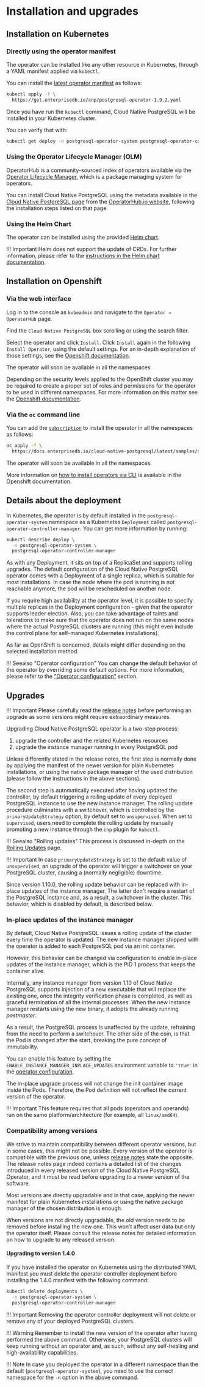 # Installation and upgrades

## Installation on Kubernetes

### Directly using the operator manifest

The operator can be installed like any other resource in Kubernetes,
through a YAML manifest applied via `kubectl`.

You can install the [latest operator manifest](https://get.enterprisedb.io/cnp/postgresql-operator-1.9.2.yaml)
as follows:

```sh
kubectl apply -f \
  https://get.enterprisedb.io/cnp/postgresql-operator-1.9.2.yaml
```

Once you have run the `kubectl` command, Cloud Native PostgreSQL will be installed in your Kubernetes cluster.

You can verify that with:

```sh
kubectl get deploy -n postgresql-operator-system postgresql-operator-controller-manager
```

### Using the Operator Lifecycle Manager (OLM)

OperatorHub is a community-sourced index of operators available via the
[Operator Lifecycle Manager](https://github.com/operator-framework/operator-lifecycle-manager),
which is a package managing system for operators.

You can install Cloud Native PostgreSQL using the metadata available in the
[Cloud Native PostgreSQL page](https://operatorhub.io/operator/cloud-native-postgresql)
from the [OperatorHub.io website](https://operatorhub.io), following the installation steps listed on that page.

### Using the Helm Chart

The operator can be installed using the provided [Helm chart](https://github.com/EnterpriseDB/cloud-native-postgresql-helm).

!!! Important
    Helm does not support the update of CRDs. For further information, please refer to the
    [instructions in the Helm chart documentation](https://helm.sh/docs/chart_best_practices/custom_resource_definitions/#some-caveats-and-explanations).

## Installation on Openshift

### Via the web interface

Log in to the console as `kubeadmin` and navigate to the  `Operator → OperatorHub` page.

Find the `Cloud Native PostgreSQL` box scrolling or using the search filter.

Select the operator and click `Install`. Click `Install` again in the following
`Install Operator`, using the default settings. For an in-depth explanation of
those settings, see the [Openshift documentation](https://docs.openshift.com/container-platform/4.6/operators/admin/olm-adding-operators-to-cluster.html#olm-installing-from-operatorhub-using-web-console_olm-adding-operators-to-a-cluster).

The operator will soon be available in all the namespaces.

Depending on the security levels applied to the OpenShift cluster you may be
required to create a proper set of roles and permissions for the operator to
be used in different namespaces.
For more information on this matter see the
[Openshift documentation](https://docs.openshift.com/container-platform/4.6/operators/understanding/olm/olm-understanding-operatorgroups.html).

### Via the `oc` command line

You can add the [`subscription`](samples/subscription.yaml) to install the operator in all the namespaces
as follows:

```sh
oc apply -f \
  https://docs.enterprisedb.io/cloud-native-postgresql/latest/samples/subscription.yaml
```

The operator will soon be available in all the namespaces.

More information on
[how to install operators via CLI](https://docs.openshift.com/container-platform/4.6/operators/admin/olm-adding-operators-to-cluster.html#olm-installing-operator-from-operatorhub-using-cli_olm-adding-operators-to-a-cluster)
is available in the Openshift documentation.

## Details about the deployment

In Kubernetes, the operator is by default installed in the `postgresql-operator-system` namespace as a Kubernetes
`Deployment` called `postgresql-operator-controller-manager`. You can get more information by running:

```sh
kubectl describe deploy \
  -n postgresql-operator-system \
  postgresql-operator-controller-manager
```

As with any Deployment, it sits on top of a ReplicaSet and supports rolling
upgrades. The default configuration of the Cloud Native PostgreSQL operator
comes with a Deployment of a single replica, which is suitable for most
installations. In case the node where the pod is running is not reachable
anymore, the pod will be rescheduled on another node.

If you require high availability at the operator level, it is possible to
specify multiple replicas in the Deployment configuration - given that the
operator supports leader election. Also, you can take advantage of taints and
tolerations to make sure that the operator does not run on the same nodes where
the actual PostgreSQL clusters are running (this might even include the control
plane for self-managed Kubernetes installations).

As far as OpenShift is concerned, details might differ depending on the
selected installation method.

!!! Seealso "Operator configuration"
    You can change the default behavior of the operator by overriding
    some default options. For more information, please refer to the
    ["Operator configuration"](operator_conf.md) section.

## Upgrades

!!! Important
    Please carefully read the [release notes](release_notes.md)
    before performing an upgrade as some versions might require
    extraordinary measures.

Upgrading Cloud Native PostgreSQL operator is a two-step process:

1. upgrade the controller and the related Kubernetes resources
2. upgrade the instance manager running in every PostgreSQL pod

Unless differently stated in the release notes, the first step is normally done
by applying the manifest of the newer version for plain Kubernetes
installations, or using the native package manager of the used distribution
(please follow the instructions in the above sections).

The second step is automatically executed after having updated the controller,
by default triggering a rolling update of every deployed PostgreSQL instance to
use the new instance manager. The rolling update procedure culminates with a
switchover, which is controlled by the `primaryUpdateStrategy` option, by
default set to `unsupervised`. When set to `supervised`, users need to complete
the rolling update by manually promoting a new instance through the `cnp`
plugin for `kubectl`.

!!! Seealso "Rolling updates"
    This process is discussed in-depth on the [Rolling Updates](rolling_update.md) page.

!!! Important
    In case `primaryUpdateStrategy` is set to the default value of `unsupervised`,
    an upgrade of the operator will trigger a switchover on your PostgreSQL cluster,
    causing a (normally negligible) downtime.

Since version 1.10.0, the rolling update behavior can be replaced with in-place
updates of the instance manager. The latter don't require a restart of the
PostgreSQL instance and, as a result, a switchover in the cluster.
This behavior, which is disabled by default, is described below.

### In-place updates of the instance manager

By default, Cloud Native PostgreSQL issues a rolling update of the cluster
every time the operator is updated. The new instance manager shipped with the
operator is added to each PostgreSQL pod via an init container.

However, this behavior can be changed via configuration to enable in-place
updates of the instance manager, which is the PID 1 process that keeps the
container alive.

Internally, any instance manager from version 1.10 of Cloud Native PostgreSQL
supports injection of a new executable that will replace the existing one,
once the integrity verification phase is completed, as well as graceful
termination of all the internal processes. When the new instance manager
restarts using the new binary, it adopts the already running *postmaster*.

As a result, the PostgreSQL process is unaffected by the update, refraining
from the need to perform a switchover. The other side of the coin, is that
the Pod is changed after the start, breaking the pure concept of immutability.

You can enable this feature by setting the `ENABLE_INSTANCE_MANAGER_INPLACE_UPDATES`
environment variable to `'true'` in the
[operator configuration](operator_conf.md#available-options).

The in-place upgrade process will not change the init container image inside the
Pods. Therefore, the Pod definition will not reflect the current version of the
operator.

!!! Important
    This feature requires that all pods (operators and operands) run on the
    same platform/architecture (for example, all `linux/amd64`).

### Compatibility among versions

We strive to maintain compatibility between different operator versions, but in
some cases, this might not be possible.
Every version of the operator is compatible with the previous one, unless
[release notes](release_notes.md) state the opposite.
The release notes page indeed contains a detailed list of the changes introduced
in every released version of the Cloud Native PostgreSQL Operator, and it must
be read before upgrading to a newer version of the software.

Most versions are directly upgradable and in that case, applying the newer
manifest for plain Kubernetes installations or using the native package
manager of the chosen distribution is enough.

When versions are not directly upgradable, the old version needs to be
removed before installing the new one. This won't affect user data but
only the operator itself. Please consult the release notes for
detailed information on how to upgrade to any released version.

#### Upgrading to version 1.4.0

If you have installed the operator on Kubernetes using the distributed YAML manifest
you must delete the operator controller deployment before installing the
1.4.0 manifest with the following command:

```bash
kubectl delete deployments \
  -n postgresql-operator-system \
  postgresql-operator-controller-manager
```

!!! Important
    Removing the operator controller deployment will not delete or remove any
    of your deployed PostgreSQL clusters.

!!! Warning
    Remember to install the new version of the operator after having performed
    the above command. Otherwise, your PostgreSQL clusters will keep running
    without an operator and, as such, without any self-healing and high-availability
    capabilities.

!!! Note
    In case you deployed the operator in a different namespace than the default
    (`postgresql-operator-system`), you need to use the correct namespace for
    the `-n` option in the above command.
